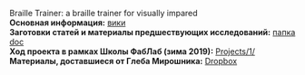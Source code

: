 Braille Trainer: a braille trainer for visually impared <br>
**Основная информация:** [вики](https://github.com/zuevval/braille/wiki) <br>
**Заготовки статей и материалы предшествующих исследований:** [папка doc](https://github.com/zuevval/braille/tree/master/doc) <br>
**Ход проекта в рамках Школы ФабЛаб (зима 2019):** [Projects/1/](https://github.com/zuevval/braille/projects/1) <br>
**Материалы, доставшиеся от Глеба Мирошника:** [Dropbox](https://www.dropbox.com/sh/m1fgdtpio7jf0r5/AADUsj4twsM8UeTFPa39AYWva/%D0%9F%D1%80%D0%BE%D0%B3%D1%80%D0%B0%D0%BC%D0%BC%D1%8B/Braille?dl=0&subfolder_nav_tracking=1)
